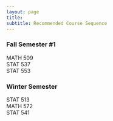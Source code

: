 ```yaml
---
layout: page
title:  
subtitle: Recommended Course Sequence
---
```


### Fall Semester #1  
MATH 509  
STAT 537  
STAT 553  
  
  
### Winter Semester  
STAT 513  
MATH 572  
STAT 541  
